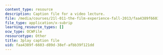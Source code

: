 ```yaml
---
content_type: resource
description: Caption file for a video lecture.
file: /media/courses/21l-011-the-film-experience-fall-2013/faa4389f6603d89d38efafbb39f121dd_BgozyEIGsuc.srt
file_type: application/x-subrip
learning_resource_types: []
ocw_type: OCWFile
resourcetype: Other
title: 3play caption file
uid: faa4389f-6603-d89d-38ef-afbb39f121dd
---
```

